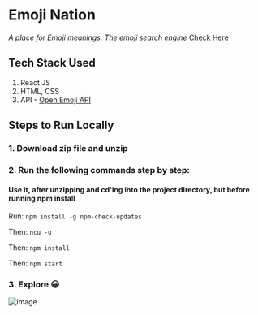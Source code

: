# Emoji Nation

*A place for Emoji meanings. The emoji search engine*
[Check Here](https://emoji-nation.netlify.app/)

## Tech Stack Used
1. React JS
2. HTML, CSS
3. API - [Open Emoji API](https://emoji-api.com/)

## Steps to Run Locally

### 1. Download zip file and unzip
### 2. Run the following commands step by step:

#### Use it, after unzipping and cd'ing into the project directory, but before running npm install
Run:
`npm install -g npm-check-updates`

Then:
`ncu -u`

Then:
`npm install`

Then:
`npm start`

### 3. Explore 😀

![image](https://github.com/Archit1706/Emoji-Nation/assets/75872913/ba8e1506-8a34-4a87-9eec-0616eb3dc70a)


